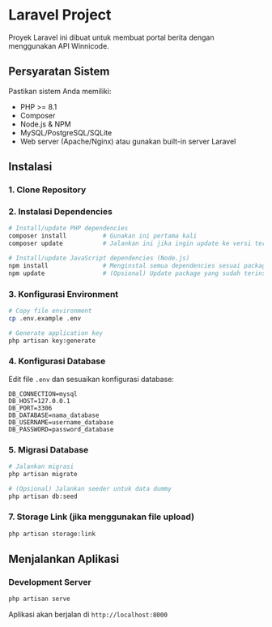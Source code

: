 # Laravel Project

Proyek Laravel ini dibuat untuk membuat portal berita dengan menggunakan API Winnicode.

## Persyaratan Sistem

Pastikan sistem Anda memiliki:

- PHP >= 8.1
- Composer
- Node.js & NPM
- MySQL/PostgreSQL/SQLite
- Web server (Apache/Nginx) atau gunakan built-in server Laravel

## Instalasi

### 1. Clone Repository



### 2. Instalasi Dependencies

```bash
# Install/update PHP dependencies
composer install          # Gunakan ini pertama kali
composer update           # Jalankan ini jika ingin update ke versi terbaru sesuai composer.json

# Install/update JavaScript dependencies (Node.js)
npm install               # Menginstal semua dependencies sesuai package-lock.json
npm update                # (Opsional) Update package yang sudah terinstall ke versi terbaru yang diizinkan
```

### 3. Konfigurasi Environment

```bash
# Copy file environment
cp .env.example .env

# Generate application key
php artisan key:generate
```

### 4. Konfigurasi Database

Edit file `.env` dan sesuaikan konfigurasi database:

```env
DB_CONNECTION=mysql
DB_HOST=127.0.0.1
DB_PORT=3306
DB_DATABASE=nama_database
DB_USERNAME=username_database
DB_PASSWORD=password_database
```

### 5. Migrasi Database

```bash
# Jalankan migrasi
php artisan migrate

# (Opsional) Jalankan seeder untuk data dummy
php artisan db:seed
```

### 7. Storage Link (jika menggunakan file upload)

```bash
php artisan storage:link
```

## Menjalankan Aplikasi

### Development Server

```bash
php artisan serve
```

Aplikasi akan berjalan di `http://localhost:8000`
